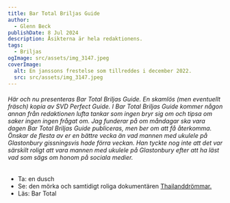 ```yaml
---
title: Bar Total Briljas Guide
author:
  - Glenn Beck
publishDate: 8 Jul 2024
description: Åsikterna är hela redaktionens.
tags:
  - Briljas
ogImage: src/assets/img_3147.jpeg
coverImage:
  alt: En janssons frestelse som tillreddes i december 2022.
  src: src/assets/img_3147.jpeg
---
```

###### Här och nu presenteras *Bar Total Briljas Guide*. En skamlös (men eventuellt fräsch) kopia av *SVD Perfect Guide*. I *Bar Total Briljas Guide* kommer någon annan från redaktionen lufta tankar som ingen bryr sig om och tipsa om saker ingen ingen frågat om. Jag funderar på om måndagar ska vara dagen *Bar Total Briljas Guide* publiceras, men ber om att få återkomma. Önskar de flesta av er en bättre vecka än vad mannen med ukulele på Glastonbury gissningsvis hade förra veckan. Han tyckte nog inte att det var särskilt roligt att vara mannen med ukulele på Glastonbury efter att ha läst vad som sägs om honom på sociala medier.

* Ta: en dusch
* Se: den mörka och samtidigt roliga dokumentären [Thailanddrömmar. ](https://youtu.be/k65aRELdW7o?si=efXmTfAeuXweQF1-)
* Läs: Bar Total

